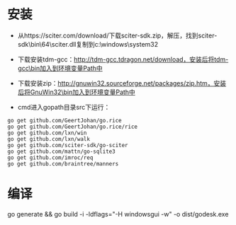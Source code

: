 # 安装

- 从https://sciter.com/download/下载sciter-sdk.zip，解压，找到sciter-sdk\bin\64\sciter.dll复制到c:\windows\system32

- 下载安装tdm-gcc：http://tdm-gcc.tdragon.net/download，安装后将tdm-gcc\bin加入到环境变量Path中

- 下载安装zip：http://gnuwin32.sourceforge.net/packages/zip.htm，安装后将GnuWin32\bin加入到环境变量Path中

- cmd进入gopath目录src下运行：
```
go get github.com/GeertJohan/go.rice
go get github.com/GeertJohan/go.rice/rice
go get github.com/lxn/win
go get github.com/lxn/walk
go get github.com/sciter-sdk/go-sciter
go get github.com/mattn/go-sqlite3
go get github.com/imroc/req
go get github.com/braintree/manners
```
# 编译

go generate && go build -i -ldflags="-H windowsgui -w" -o dist/godesk.exe